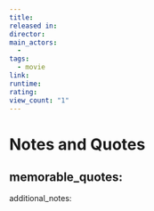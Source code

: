 ```yaml
---
title: 
released in: 
director: 
main_actors:
  - 
tags:
  - movie
link: 
runtime: 
rating: 
view_count: "1"
---
```

# Notes and Quotes
memorable_quotes:
  - 

additional_notes: 